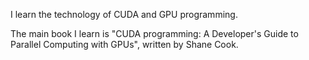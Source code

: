 I learn the technology of CUDA and GPU programming.

The main book I learn is "CUDA programming: A Developer's Guide to Parallel Computing with GPUs", written by Shane Cook.


